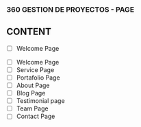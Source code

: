 ### 360 GESTION DE PROYECTOS - PAGE

## CONTENT
- [ ] Welcome Page
*[ ] Welcome Page
*[ ] Service Page
*[ ] Portafolio Page
*[ ] About Page
*[ ] Blog Page
*[ ] Testimonial page
*[ ] Team Page
*[ ] Contact Page